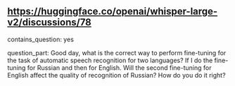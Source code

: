 ## https://huggingface.co/openai/whisper-large-v2/discussions/78

contains_question: yes

question_part: Good day, what is the correct way to perform fine-tuning for the task of automatic speech recognition for two languages? 
If I do the fine-tuning for Russian and then for English. Will the second fine-tuning for English affect the quality of recognition of Russian?
How do you do it right?